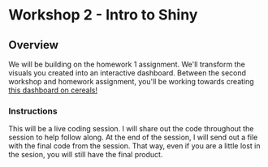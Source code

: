 # Workshop 2 - Intro to Shiny

## Overview
We will be building on the homework 1 assignment. We'll transform the visuals you created into an interactive dashboard. Between the second workshop and homework assignment, you'll be working towards creating [this dashboard on cereals!](https://veeps.shinyapps.io/shiny_workshop_23)

### Instructions
This will be a live coding session. I will share out the code throughout the session to help follow along. At the end of the session, I will send out a file with the final code from the session. That way, even if you are a little lost in the sesion, you will still have the final product.